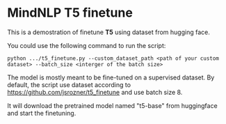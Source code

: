 # MindNLP T5 finetune
This is a demostration of finetune **T5** using dataset from hugging face.

You could use the following command to run the script:
```
python .../t5_finetune.py --custom_dataset_path <path of your custom dataset> --batch_size <interger of the batch size>
```

The model is mostly meant to be fine-tuned on a supervised dataset. By default, the script use dataset according to https://github.com/jsrozner/t5_finetune and use batch size 8.

It will download the pretrained model named "t5-base" from huggingface and start the finetuning.